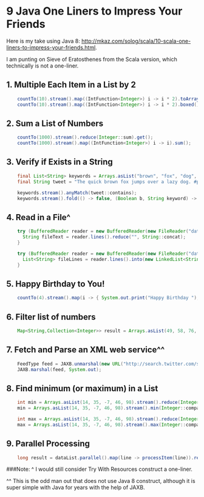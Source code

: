 9 Java One Liners to Impress Your Friends
=========================================

Here is my take using Java 8: http://mkaz.com/solog/scala/10-scala-one-liners-to-impress-your-friends.html.

I am punting on Sieve of Eratosthenes from the Scala version, which technically is not a one-liner.


## 1. Multiple Each Item in a List by 2

```java
    countTo(10).stream().map((IntFunction<Integer>) i -> i * 2).toArray();
    countTo(10).stream().map((IntFunction<Integer>) i -> i * 2).boxed().into(new ArrayList<Integer>());
```

## 2. Sum a List of Numbers

```java
    countTo(1000).stream().reduce(Integer::sum).get();
    countTo(1000).stream().map((IntFunction<Integer>) i -> i).sum();
```

## 3. Verify if Exists in a String

```java
    final List<String> keywords = Arrays.asList("brown", "fox", "dog", "pangram");
    final String tweet = "The quick brown fox jumps over a lazy dog. #pangram http://www.rinkworks.com/words/pangrams.shtml";

    keywords.stream().anyMatch(tweet::contains);
    keywords.stream().fold(() -> false, (Boolean b, String keyword) -> b || tweet.contains(keyword), (l, r) -> l || r);
```

## 4. Read in a File^

```java
    try (BufferedReader reader = new BufferedReader(new FileReader("data.txt"))) {
      String fileText = reader.lines().reduce("", String::concat);
    }

    try (BufferedReader reader = new BufferedReader(new FileReader("data.txt"))) {
      List<String> fileLines = reader.lines().into(new LinkedList<String>());
    }
```

## 5. Happy Birthday to You!

```java
    countTo(4).stream().map(i -> { System.out.print("Happy Birthday "); if (i == 3) return "dear NAME"; else return "to You"; }).forEach(System.out::println);
```

## 6. Filter list of numbers

```java
    Map<String,Collection<Integer>> result = Arrays.asList(49, 58, 76, 82, 88, 90).stream().groupBy(Functions.forPredicate((Predicate<Integer>) i -> i > 60, "passed", "failed"));
```

## 7. Fetch and Parse an XML web service^^

```java
    FeedType feed = JAXB.unmarshal(new URL("http://search.twitter.com/search.atom?&q=java8"), FeedType.class);
    JAXB.marshal(feed, System.out);
```

## 8. Find minimum (or maximum) in a List

```java
    int min = Arrays.asList(14, 35, -7, 46, 98).stream().reduce(Integer::min).get();
    min = Arrays.asList(14, 35, -7, 46, 98).stream().min(Integer::compare).get();

    int max = Arrays.asList(14, 35, -7, 46, 98).stream().reduce(Integer::max).get();
    max = Arrays.asList(14, 35, -7, 46, 98).stream().max(Integer::compare).get();
```

## 9. Parallel Processing

```java
    long result = dataList.parallel().map(line -> processItem(line)).reduce(0L, (a, b) -> a + b);
```


###Note:
^ I would still consider Try With Resources construct a one-liner.

^^ This is the odd man out that does not use Java 8 construct, although it is super simple with Java for years with the help of JAXB.
